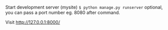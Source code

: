 Start development server
(mysite) `$ python manage.py runserver`
optional, you can pass a port number eg. 8080 after command.

Visit http://127.0.0.1:8000/
